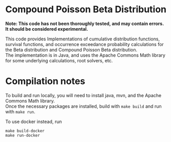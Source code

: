 # Compound Poisson Beta Distribution

**Note: This code has not been thoroughly tested, and may contain errors.  It should be considered experimental.**

This code provides Implementations of cumulative distribution functions, 
survival functions, and occurrence exceedance probability calculations 
for the Beta distribution and Compound Poisson Beta distribution.  
The implementation is in Java, and uses the Apache Commons Math 
library for some underlying calculations, root solvers, etc.  

# Compilation notes

To build and run locally, you will need to install java, mvn, and the Apache Commons Math library.  
Once the necessary packages are installed, 
build with `make build` and run with `make run`.  

To use docker instead, run 
```
make build-docker
make run-docker
```

